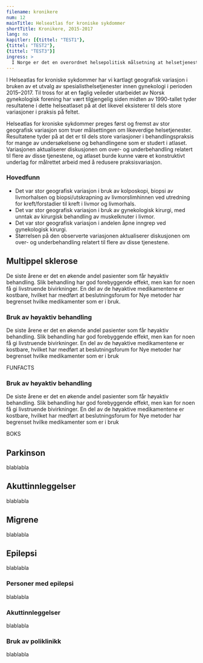 ```yaml
---
filename: kronikere
num: 12
mainTitle: Helseatlas for kroniske sykdommer
shortTitle: Kronikere, 2015-2017
lang: no
kapitler: [{tittel: "TEST1"},
{tittel: "TEST2"},
{tittel: "TEST3"}]
ingress: >
  I Norge er det en overordnet helsepolitisk målsetning at helsetjenestene skal være likeverdig fordelt uavhengig av blant annet bosted. Likevel er det dokumentert, blant annet gjennom tidligere helseatlas, at hvilken behandling man får i spesialisthelsetjenesten kan være avhengig av hvor i landet man er bosatt – med andre ord; bruk av helsetjenester varierer geografisk. Helseatlas for kroniske sykdommer beskriver geografisk variasjon i bruk av helsetjenester for ti utvalgte kroniske sykdommer. 
---
```


I Helseatlas for kroniske sykdommer har vi kartlagt geografisk variasjon i bruken av et utvalg av spesialisthelsetjenester innen gynekologi i perioden 2015–2017. Til tross for at en faglig veileder utarbeidet av Norsk gynekologisk forening har vært tilgjengelig siden midten av 1990-tallet tyder resultatene i dette helseatlaset på at det likevel eksisterer til dels store variasjoner i praksis på feltet.

Helseatlas for kroniske sykdommer preges først og fremst av stor geografisk variasjon som truer målsettingen om likeverdige helsetjenester. Resultatene tyder på at det er til dels store variasjoner i behandlingspraksis for mange av undersøkelsene og behandlingene som er studert i atlaset. Variasjonen aktualiserer diskusjonen om over- og underbehandling relatert til flere av disse tjenestene, og atlaset burde kunne være et konstruktivt underlag for målrettet arbeid med å redusere praksisvariasjon.

### Hovedfunn

- Det var stor geografisk variasjon i bruk av kolposkopi, biopsi av livmorhalsen og biopsi/utskrapning av livmorslimhinnen ved utredning for kreft/forstadier til kreft i livmor og livmorhals.
- Det var stor geografisk variasjon i bruk av gynekologisk kirurgi, med unntak av kirurgisk behandling av muskelknuter i livmor.
- Det var stor geografisk variasjon i andelen åpne inngrep ved gynekologisk kirurgi.
- Størrelsen på den observerte variasjonen aktualiserer diskusjonen om over- og underbehandling relatert til flere av disse tjenestene.

## Multippel sklerose

De siste årene er det en økende andel pasienter som får høyaktiv behandling. Slik behandling har god forebyggende effekt, men kan for noen få gi livstruende bivirkninger. En del av de høyaktive medikamentene er kostbare, hvilket har medført at beslutningsforum for Nye metoder har begrenset hvilke medikamenter som er i bruk.

### Bruk av høyaktiv behandling

De siste årene er det en økende andel pasienter som får høyaktiv behandling. Slik behandling har god forebyggende effekt, men kan for noen få gi livstruende bivirkninger. En del av de høyaktive medikamentene er kostbare, hvilket har medført at beslutningsforum for Nye metoder har begrenset hvilke medikamenter som er i bruk

FUNFACTS

### Bruk av høyaktiv behandling

De siste årene er det en økende andel pasienter som får høyaktiv behandling. Slik behandling har god forebyggende effekt, men kan for noen få gi livstruende bivirkninger. En del av de høyaktive medikamentene er kostbare, hvilket har medført at beslutningsforum for Nye metoder har begrenset hvilke medikamenter som er i bruk

BOKS

## Parkinson

blablabla

## Akuttinnleggelser

blablabla

## Migrene

blablabla

## Epilepsi

blablabla

### Personer med epilepsi

blablabla

### Akuttinnleggelser

blablabla

### Bruk av poliklinikk

blablabla
